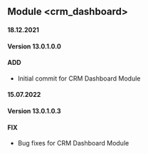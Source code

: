 ## Module <crm_dashboard>

#### 18.12.2021
#### Version 13.0.1.0.0
#### ADD
- Initial commit for CRM Dashboard Module

#### 15.07.2022
#### Version 13.0.1.0.3
#### FIX
- Bug fixes for CRM Dashboard Module